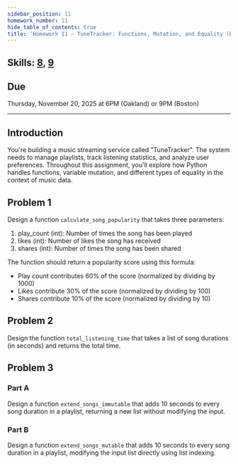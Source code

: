 ```yaml
---
sidebar_position: 11
homework_number: 11
hide_table_of_contents: true
title: 'Homework 11 — TuneTracker: Functions, Mutation, and Equality (Python)'
---
```


## Skills: [8](</skills/#(8)>), [9](</skills/#(9)>)

## Due

Thursday, November 20, 2025 at 6PM (Oakland) or 9PM (Boston)

______________________________________________________________________

## Introduction

You're building a music streaming service called "TuneTracker". The system needs to manage playlists, track listening statistics, and analyze user preferences. Throughout this assignment, you'll explore how Python handles functions, variable mutation, and different types of equality in the context of music data.

## Problem 1

Design a function `calculate_song_popularity` that takes three parameters:

1. play_count (int): Number of times the song has been played
2. likes (int): Number of likes the song has received
3. shares (int): Number of times the song has been shared

The function should return a popularity score using this formula:

- Play count contributes 60% of the score (normalized by dividing by 1000)
- Likes contribute 30% of the score (normalized by dividing by 100)
- Shares contribute 10% of the score (normalized by dividing by 10)

## Problem 2

Design the function `total_listening_time` that takes a list of song durations (in seconds) and returns the total time.

## Problem 3

### Part A

Design a function `extend_songs_immutable` that adds 10 seconds to every song duration in a playlist, returning a new list without modifying the input.

### Part B

Design a function `extend_songs_mutable` that adds 10 seconds to every song duration in a playlist, modifying the input list directly using list indexing.
